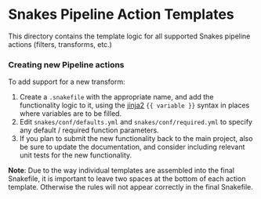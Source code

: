 # Snakes Pipeline Action Templates

This directory contains the template logic for all supported Snakes pipeline actions (filters,
transforms, etc.)

### Creating new Pipeline actions

To add support for a new transform:

1. Create a `.snakefile`  with the appropriate name, and add the functionality logic to it, using
   the [jinja2](http://jinja.pocoo.org/docs/2.10/)  `{{ variable }}` syntax in places where
   variables are to be filled.
2. Edit `snakes/conf/defaults.yml` and `snakes/conf/required.yml` to specify any default / required
   function parameters.
3. If you plan to submit the new functionality back to the main project, also be sure to update the
   documentation, and consider including relevant unit tests for the new functionality.

**Note**: Due to the way individual templates are assembled into the final Snakefile, it is
important to leave two spaces at the bottom of each action template. Otherwise the rules will
not appear correctly in the final Snakefile.
